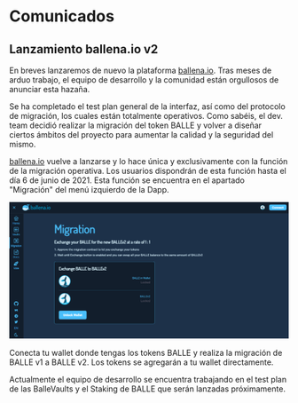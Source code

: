 # Comunicados

## Lanzamiento ballena.io v2

En breves lanzaremos de nuevo la plataforma [ballena.io](https://ballena.io/). Tras meses de arduo trabajo, el equipo de desarrollo y la comunidad están orgullosos de anunciar esta hazaña.

Se ha completado el test plan general de la interfaz, así como del protocolo de migración, los cuales están totalmente operativos. Como sabéis, el dev. team decidió realizar la migración del token BALLE y volver a diseñar ciertos ámbitos del proyecto para aumentar la calidad y la seguridad del mismo.

[ballena.io](https://ballena.io/) vuelve a lanzarse y lo hace única y exclusivamente con la función de la migración operativa. Los usuarios dispondrán de esta función hasta el día 6 de junio de 2021. Esta función se encuentra en el apartado "Migración" del menú izquierdo de la Dapp. 



![](.gitbook/assets/image%20%2833%29.png)



Conecta tu wallet donde tengas los tokens BALLE y realiza la migración de BALLE v1 a BALLE v2. Los tokens se agregarán a tu wallet directamente. 

Actualmente el equipo de desarrollo se encuentra trabajando en el test plan de las BalleVaults y el Staking de BALLE que serán lanzadas próximamente.







